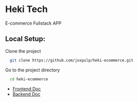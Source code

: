 # Heki Tech

E-commerce Fullstack APP

## Local Setup:

Clone the project

```bash
  git clone https://github.com/joxpulp/heki-ecommerce.git
```

Go to the project directory

```bash
  cd heki-ecommerce
```

- [Frontend Doc](https://github.com/joxpulp/heki-ecommerce/tree/main/client#readme)
- [Backend Doc](https://github.com/joxpulp/heki-ecommerce/tree/main/server#readme)


